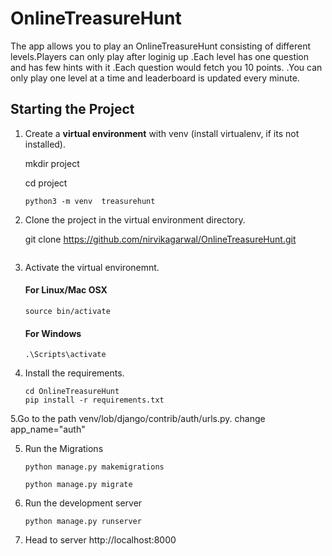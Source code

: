 # OnlineTreasureHunt



 The app allows you to play an OnlineTreasureHunt consisting of different levels.Players can only play after loginig up .Each level has one question and has few hints with it .Each question would fetch you 10 points.
 .You can only play one level at a time and leaderboard is updated every minute. 

##  Starting the Project


1. Create a **virtual environment** with venv (install virtualenv, if its not installed).

    mkdir project

    cd project
    ```
    python3 -m venv  treasurehunt
    ```

2. Clone the project in the virtual environment directory.

    git clone https://github.com/nirvikagarwal/OnlineTreasureHunt.git

    ```
3. Activate the virtual environemnt.
    #### For Linux/Mac OSX   
    ```
    source bin/activate

    ```
    #### For Windows
    ```
    .\Scripts\activate

    ```
4. Install the requirements.
    ```
    cd OnlineTreasureHunt
    pip install -r requirements.txt

    ```
5.Go to the path   venv/lob/django/contrib/auth/urls.py.
  change app_name="auth"
   
5. Run the Migrations
    ```
    python manage.py makemigrations

    python manage.py migrate

    ```
6. Run the development server
    ```
    python manage.py runserver

    ```
7. Head to server http://localhost:8000
